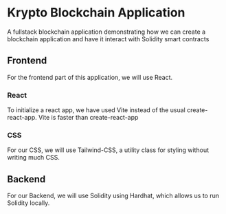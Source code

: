 # Krypto Blockchain Application

A fullstack blockchain application demonstrating how we can create a blockchain application and have it interact with Solidity smart contracts

## Frontend

For the frontend part of this application, we will use React.

### React

To initialize a react app, we have used Vite instead of the usual create-react-app. Vite is faster than create-react-app

### CSS

For our CSS, we will use Tailwind-CSS, a utility class for styling without writing much CSS.

## Backend

For our Backend, we will use Solidity using Hardhat, which allows us to run Solidity locally.
